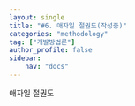 ```yaml
---
layout: single
title: "#6. 애자일 절권도(작성중)"
categories: "methodology"
tag: ["개발방법론"]
author_profile: false
sidebar: 
    nav: "docs"
---
```



애자일 절권도
